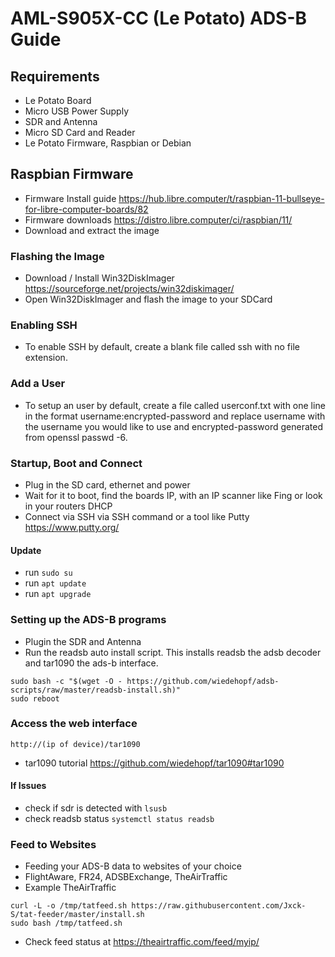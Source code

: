 # AML-S905X-CC (Le Potato) ADS-B Guide


## Requirements
- Le Potato Board
- Micro USB Power Supply
- SDR and Antenna
- Micro SD Card  and Reader
- Le Potato Firmware, Raspbian or Debian

## Raspbian Firmware
- Firmware Install guide https://hub.libre.computer/t/raspbian-11-bullseye-for-libre-computer-boards/82
- Firmware downloads https://distro.libre.computer/ci/raspbian/11/
- Download and extract the image

### Flashing the Image
- Download / Install Win32DiskImager https://sourceforge.net/projects/win32diskimager/
- Open Win32DiskImager and flash the image to your SDCard


### Enabling SSH
- To enable SSH by default, create a blank file called ssh with no file extension.

### Add a User
- To setup an user by default, create a file called userconf.txt with one line in the format username:encrypted-password and replace username with the username you would like to use and encrypted-password generated from openssl passwd -6.

### Startup, Boot and Connect
- Plug in the SD card, ethernet and power
- Wait for it to boot, find the boards IP, with an IP scanner like Fing or look in your routers DHCP
- Connect via SSH via SSH command or a tool like Putty https://www.putty.org/


#### Update
- run ```sudo su```
- run ```apt update```
- run ```apt upgrade```

### Setting up the ADS-B programs
- Plugin the SDR and Antenna
- Run the readsb auto install script. This installs readsb the adsb decoder and tar1090 the ads-b interface.
```
sudo bash -c "$(wget -O - https://github.com/wiedehopf/adsb-scripts/raw/master/readsb-install.sh)"
sudo reboot
```


### Access the web interface
```http://(ip of device)/tar1090```

- tar1090 tutorial https://github.com/wiedehopf/tar1090#tar1090

#### If Issues
- check if sdr is detected with ```lsusb```
- check readsb status ```systemctl status readsb```

### Feed to Websites
- Feeding your ADS-B data to websites of your choice
- FlightAware, FR24, ADSBExchange, TheAirTraffic
- Example TheAirTraffic
```
curl -L -o /tmp/tatfeed.sh https://raw.githubusercontent.com/Jxck-S/tat-feeder/master/install.sh
sudo bash /tmp/tatfeed.sh
```

- Check feed status at https://theairtraffic.com/feed/myip/
